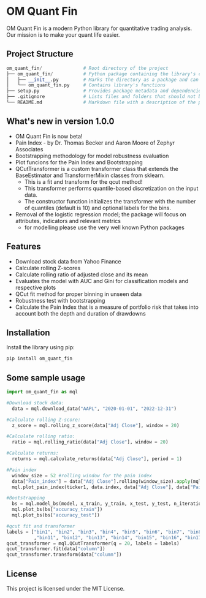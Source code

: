 # OM Quant Fin

OM Quant Fin is a modern Python library for quantitative trading analysis. Our mission is to make your quant life easier.

## Project Structure

```python
om_quant_fin/               # Root directory of the project
├── om_quant_fin/           # Python package containing the library's code
│   ├── __init__.py         # Marks the directory as a package and can contain package-level code or imports
│   └── om_quant_fin.py     # Contains library's functions
├── setup.py                # Provides package metadata and dependencies for packaging and distribution
├── .gitignore              # Lists files and folders that should not be tracked by Git
└── README.md               # Markdown file with a description of the project, usage instructions, and other information
```

## What's new in version 1.0.0

- OM Quant Fin is now beta!
- Pain Index - by Dr. Thomas Becker and Aaron Moore of Zephyr Associates
- Bootstrapping methodology for model robustness evaluation
- Plot funcions for the Pain Index and Bootstrapping
- QCutTransformer is a custom transformer class that extends the BaseEstimator and TransformerMixin classes from sklearn.
    - This is a fit and transform for the qcut method!
    - This transformer performs quantile-based discretization on the input data.
    - The constructor function initializes the transformer with the number of quantiles (default is 10)
    and optional labels for the bins.
- Removal of the logistic regression model; the package will focus on attributes, indicators and relevant metrics
    - for modelling please use the very well known Python packages

## Features

- Download stock data from Yahoo Finance
- Calculate rolling Z-scores
- Calculate rolling ratio of adjusted close and its mean
- Evaluates the model with AUC and Gini for classification models and respective plots
- QCut fit method for proper binning in unseen data
- Robustness test with bootstrapping
- Calculate the Pain Index that is a measure of portfolio risk that takes into account both the depth and duration of drawdowns

## Installation

Install the library using pip:

```python
pip install om_quant_fin
```

## Some sample usage

```python
import om_quant_fin as mql

#Download stock data:
  data = mql.download_data("AAPL", "2020-01-01", "2022-12-31")

#Calculate rolling Z-score:
  z_score = mql.rolling_z_score(data["Adj Close"], window = 20)

#Calculate rolling ratio:
  ratio = mql.rolling_ratio(data["Adj Close"], window = 20)

#Calculate returns:
  returns = mql.calculate_returns(data["Adj Close"], period = 1)

#Pain index
  window_size = 52 #rolling window for the pain index
  data["Pain_index"] = data["Adj Close"].rolling(window_size).apply(mql.pain_index, raw = True)
  mql.plot_pain_index(ticker1, data.index, data["Adj Close"], data["Pain_index"])

#Bootstrapping
  bs = mql.model_bs(model, x_train, y_train, x_test, y_test, n_iterations = 1000, range_bs = 0.1)
  mql.plot_bs(bs["accuracy_train"])
  mql.plot_bs(bs["accuracy_test"])

#qcut fit and transformer
labels = ["bin1", "bin2", "bin3", "bin4", "bin5", "bin6", "bin7", "bin8", "bin9", "bin10"
          ,"bin11", "bin12", "bin13", "bin14", "bin15", "bin16", "bin17", "bin18", "bin19", "bin20"]
qcut_transformer = mql.QCutTransformer(q = 20, labels = labels)
qcut_transformer.fit(data["column"])
qcut_transformer.transform(data["column"])
```
## License

This project is licensed under the MIT License.
